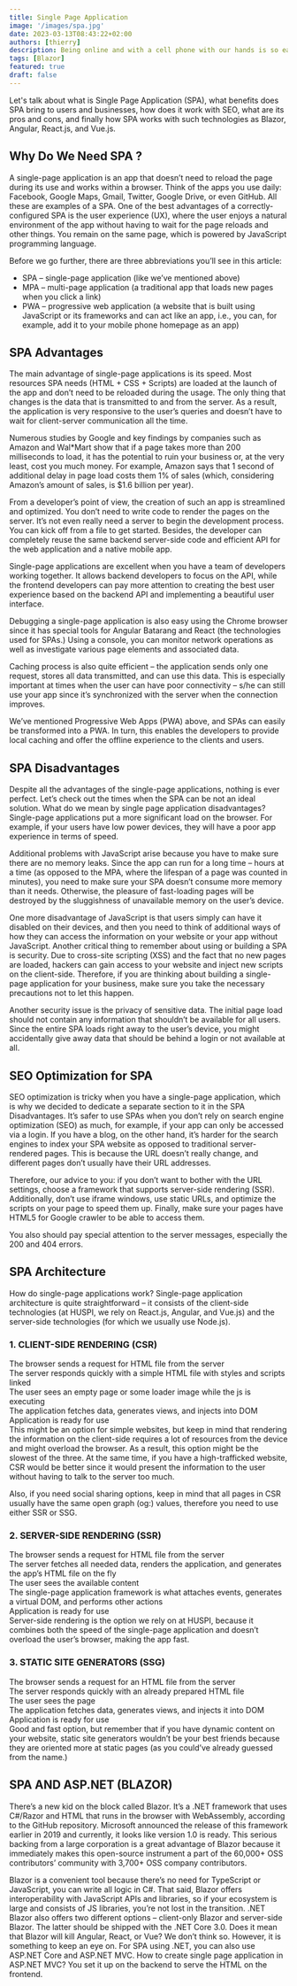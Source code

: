 ```yaml
---
title: Single Page Application
image: '/images/spa.jpg'
date: 2023-03-13T08:43:22+02:00
authors: [thierry]
description: Being online and with a cell phone with our hands is so easy that often we don’t even stop to think about what kind of technology is helping us run this or that app. Usually, that’s not a problem – we don’t think about the electricity when we turn on the lights. However, when you face the decision to create an app for your business, then it’s conducive to understand what does SPA (single page application) means and how is it different from Multi-Page Applications (MPA).
tags: [Blazor]
featured: true
draft: false
---
```


Let's talk about what is Single Page Application (SPA), what benefits does SPA bring to users and businesses, how does it work with SEO, what are its pros and cons, and finally how SPA works with such technologies as Blazor, Angular, React.js, and Vue.js.

## Why Do We Need SPA ?

A single-page application is an app that doesn’t need to reload the page during its use and works within a browser. Think of the apps you use daily: Facebook, Google Maps, Gmail, Twitter, Google Drive, or even GitHub. All these are examples of a SPA. One of the best advantages of a correctly-configured SPA is the user experience (UX), where the user enjoys a natural environment of the app without having to wait for the page reloads and other things. You remain on the same page, which is powered by JavaScript programming language.

Before we go further, there are three abbreviations you’ll see in this article:

- SPA – single-page application (like we’ve mentioned above)
- MPA – multi-page application (a traditional app that loads new pages when you click a link)
- PWA – progressive web application (a website that is built using JavaScript or its frameworks and can act like an app, i.e., you can, for example, add it to your mobile phone homepage as an app)

## SPA Advantages

The main advantage of single-page applications is its speed. Most resources SPA needs (HTML + CSS + Scripts) are loaded at the launch of the app and don’t need to be reloaded during the usage. The only thing that changes is the data that is transmitted to and from the server. As a result, the application is very responsive to the user’s queries and doesn’t have to wait for client-server communication all the time.

Numerous studies by Google and key findings by companies such as Amazon and Wal*Mart show that if a page takes more than 200 milliseconds to load, it has the potential to ruin your business or, at the very least, cost you much money. For example, Amazon says that 1 second of additional delay in page load costs them 1% of sales (which, considering Amazon’s amount of sales, is $1.6 billion per year).

From a developer’s point of view, the creation of such an app is streamlined and optimized. You don’t need to write code to render the pages on the server. It’s not even really need a server to begin the development process. You can kick off from a file to get started. Besides, the developer can completely reuse the same backend server-side code and efficient API for the web application and a native mobile app. 

Single-page applications are excellent when you have a team of developers working together. It allows backend developers to focus on the API, while the frontend developers can pay more attention to creating the best user experience based on the backend API and implementing a beautiful user interface. 

Debugging a single-page application is also easy using the Chrome browser since it has special tools for Angular Batarang and React (the technologies used for SPAs.) Using a console, you can monitor network operations as well as investigate various page elements and associated data. 

Caching process is also quite efficient – the application sends only one request, stores all data transmitted, and can use this data. This is especially important at times when the user can have poor connectivity – s/he can still use your app since it’s synchronized with the server when the connection improves. 

We’ve mentioned Progressive Web Apps (PWA) above, and SPAs can easily be transformed into a PWA. In turn, this enables the developers to provide local caching and offer the offline experience to the clients and users.

## SPA Disadvantages

Despite all the advantages of the single-page applications, nothing is ever perfect. Let’s check out the times when the SPA can be not an ideal solution. What do we mean by single page application disadvantages? Single-page applications put a more significant load on the browser. For example, if your users have low power devices, they will have a poor app experience in terms of speed.

Additional problems with JavaScript arise because you have to make sure there are no memory leaks. Since the app can run for a long time – hours at a time (as opposed to the MPA, where the lifespan of a page was counted in minutes), you need to make sure your SPA doesn’t consume more memory than it needs. Otherwise, the pleasure of fast-loading pages will be destroyed by the sluggishness of unavailable memory on the user’s device. 

One more disadvantage of JavaScript is that users simply can have it disabled on their devices, and then you need to think of additional ways of how they can access the information on your website or your app without JavaScript. Another critical thing to remember about using or building a SPA is security. Due to cross-site scripting (XSS) and the fact that no new pages are loaded, hackers can gain access to your website and inject new scripts on the client-side. Therefore, if you are thinking about building a single-page application for your business, make sure you take the necessary precautions not to let this happen. 

Another security issue is the privacy of sensitive data. The initial page load should not contain any information that shouldn’t be available for all users. Since the entire SPA loads right away to the user’s device, you might accidentally give away data that should be behind a login or not available at all.

## SEO Optimization for SPA

SEO optimization is tricky when you have a single-page application, which is why we decided to dedicate a separate section to it in the SPA Disadvantages. It’s safer to use SPAs when you don’t rely on search engine optimization (SEO) as much, for example, if your app can only be accessed via a login. If you have a blog, on the other hand, it’s harder for the search engines to index your SPA website as opposed to traditional server-rendered pages. This is because the URL doesn’t really change, and different pages don’t usually have their URL addresses. 

Therefore, our advice to you: if you don’t want to bother with the URL settings, choose a framework that supports server-side rendering (SSR). Additionally, don’t use iframe windows, use static URLs, and optimize the scripts on your page to speed them up. Finally, make sure your pages have HTML5 for Google crawler to be able to access them.

You also should pay special attention to the server messages, especially the 200 and 404 errors.

## SPA Architecture

How do single-page applications work? Single-page application architecture is quite straightforward – it consists of the client-side technologies (at HUSPI, we rely on React.js, Angular, and Vue.js) and the server-side technologies (for which we usually use Node.js).

### 1. CLIENT-SIDE RENDERING (CSR)

The browser sends a request for HTML file from the server     
The server responds quickly with a simple HTML file with styles and scripts linked     
The user sees an empty page or some loader image while the js is executing     
The application fetches data, generates views, and injects into DOM     
Application is ready for use     
This might be an option for simple websites, but keep in mind that rendering the information on the client-side requires a lot of resources from the device and might overload the browser. As a result, this option might be the slowest of the three. At the same time, if you have a high-trafficked website, CSR would be better since it would present the information to the user without having to talk to the server too much.

Also, if you need social sharing options, keep in mind that all pages in CSR usually have the same open graph (og:) values, therefore you need to use either SSR or SSG.

### 2. SERVER-SIDE RENDERING (SSR)

The browser sends a request for HTML file from the server     
The server fetches all needed data, renders the application, and generates the app’s HTML file on the fly     
The user sees the available content     
The single-page application framework is what attaches events, generates a virtual DOM, and performs other actions     
Application is ready for use     
Server-side rendering is the option we rely on at HUSPI, because it combines both the speed of the single-page application and doesn’t overload the user’s browser, making the app fast.

### 3. STATIC SITE GENERATORS (SSG)

The browser sends a request for an HTML file from the server     
The server responds quickly with an already prepared HTML file     
The user sees the page     
The application fetches data, generates views, and injects it into DOM     
Application is ready for use     
Good and fast option, but remember that if you have dynamic content on your website, static site generators wouldn’t be your best friends because they are oriented more at static pages (as you could’ve already guessed from the name.)

## SPA AND ASP.NET (BLAZOR)

There’s a new kid on the block called Blazor. It’s a .NET framework that uses C#/Razor and HTML that runs in the browser with WebAssembly, according to the GitHub repository. Microsoft announced the release of this framework earlier in 2019 and currently, it looks like version 1.0 is ready. This serious backing from a large corporation is a great advantage of Blazor because it immediately makes this open-source instrument a part of the 60,000+ OSS contributors’ community with 3,700+ OSS company contributors.

Blazor is a convenient tool because there’s no need for TypeScript or JavaScript, you can write all logic in C#. That said, Blazor offers interoperability with JavaScript APIs and libraries, so if your ecosystem is large and consists of JS libraries, you’re not lost in the transition. .NET Blazor also offers two different options – client-only Blazor and server-side Blazor. The latter should be shipped with the .NET Core 3.0. Does it mean that Blazor will kill Angular, React, or Vue? We don’t think so. However, it is something to keep an eye on. For SPA using .NET, you can also use ASP.NET Core and ASP.NET MVC. How to create single page application in ASP.NET MVC? You set it up on the backend to serve the HTML on the frontend.
